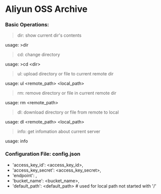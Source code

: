 # Aliyun OSS Archive
### Basic Operations:

>dir: show current dir's contents  

usage: >dir

>cd: change directory  

usage: >cd &lt;dir>  

>ul: upload directory or file to current remote dir  

usage: ul &lt;remote_path> &lt;local_path>  

>rm: remove directory or file in current remote dir  

usage: rm &lt;remote_path>


>dl: download directory or file from remote to local  

usage: dl &lt;remote_path> &lt;local_path>

>info: get infomation about current server  

usage: info

### Configuration File: config.json  

* 'access_key_id': <access_key_id>,  
* 'access_key_secret': <access_key_secret>,  
* 'endpoint': <endpoint>,  
* 'bucket_name': <bucket_name>,  
* 'default_path': <default_path> # used for local path not started with '/'<br>

